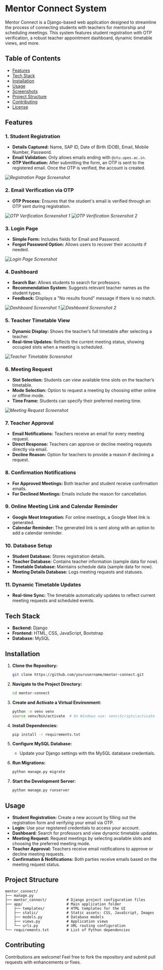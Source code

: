 # Mentor Connect System


Mentor Connect is a Django-based web application designed to streamline the process of connecting students with teachers for mentorship and scheduling meetings. This system features student registration with OTP verification, a robust teacher appointment dashboard, dynamic timetable views, and more.

## Table of Contents
- [Features](#features)
- [Tech Stack](#tech-stack)
- [Installation](#installation)
- [Usage](#usage)
- [Screenshots](#screenshots)
- [Project Structure](#project-structure)
- [Contributing](#contributing)
- [License](#license)

## Features

### 1. Student Registration
- **Details Captured:** Name, SAP ID, Date of Birth (DOB), Email, Mobile Number, Password.
- **Email Validation:** Only allows emails ending with `@stu.upes.ac.in`.
- **OTP Verification:** After submitting the form, an OTP is sent to the registered email. Once the OTP is verified, the account is created.

*![Registration Page Screenshot](Images/StudentRegistration.jpg)*



### 2. Email Verification via OTP
- **OTP Process:** Ensures that the student's email is verified through an OTP sent during registration.

*![OTP Verification Screenshot 1](Images/Verification1.jpg)*
*![OTP Verification Screenshot 2](Images/Verification2.jpg)*



### 3. Login Page
- **Simple Form:** Includes fields for Email and Password.
- **Forgot Password Option:** Allows users to recover their accounts if needed.

*![Login Page Screenshot](Images/LoginImg.jpg)*


### 4. Dashboard
- **Search Bar:** Allows students to search for professors.
- **Recommendation System:** Suggests relevant teacher names as the student types.
- **Feedback:** Displays a "No results found" message if there is no match.

*![Dashboard Screenshot 1](Images/TDashboard1.jpg)*
*![Dashboard Screenshot 2](Images/TDashboard2.jpg)*


### 5. Teacher Timetable View
- **Dynamic Display:** Shows the teacher’s full timetable after selecting a teacher.
- **Real-time Updates:** Reflects the current meeting status, showing occupied slots when a meeting is scheduled.

*![Teacher Timetable Screenshot](Images/Timetable.jpg)*


### 6. Meeting Request
- **Slot Selection:** Students can view available time slots on the teacher’s timetable.
- **Mode Selection:** Option to request a meeting by choosing either online or offline mode.
- **Time Frame:** Students can specify their preferred meeting time.

*![Meeting Request Screenshot](Images/MeetingRequest.jpg)*


### 7. Teacher Approval
- **Email Notifications:** Teachers receive an email for every meeting request.
- **Direct Response:** Teachers can approve or decline meeting requests directly via email.
- **Decline Reason:** Option for teachers to provide a reason if declining a request.
  

### 8. Confirmation Notifications
- **For Approved Meetings:** Both teacher and student receive confirmation emails.
- **For Declined Meetings:** Emails include the reason for cancellation.


### 9. Online Meeting Link and Calendar Reminder
- **Google Meet Integration:** For online meetings, a Google Meet link is generated.
- **Calendar Reminder:** The generated link is sent along with an option to add a calendar reminder.


### 10. Database Setup
- **Student Database:** Stores registration details.
- **Teacher Database:** Contains teacher information (sample data for now).
- **Timetable Database:** Maintains schedule data (sample data for now).
- **Meeting Details Database:** Logs meeting requests and statuses.



### 11. Dynamic Timetable Updates
- **Real-time Sync:** The timetable automatically updates to reflect current meeting requests and scheduled events.



## Tech Stack
- **Backend:** Django
- **Frontend:** HTML, CSS, JavaScript, Bootstrap
- **Database:** MySQL

## Installation

1. **Clone the Repository:**
   ```bash
   git clone https://github.com/yourusername/mentor-connect.git
   ```

2. **Navigate to the Project Directory:**
   ```bash
   cd mentor-connect
   ```

3. **Create and Activate a Virtual Environment:**
   ```bash
   python -m venv venv
   source venv/bin/activate  # On Windows use: venv\Scripts\activate
   ```

4. **Install Dependencies:**
   ```bash
   pip install -r requirements.txt
   ```

5. **Configure MySQL Database:**
   - Update your Django settings with the MySQL database credentials.

6. **Run Migrations:**
   ```bash
   python manage.py migrate
   ```

7. **Start the Development Server:**
   ```bash
   python manage.py runserver
   ```

## Usage
- **Student Registration:** Create a new account by filling out the registration form and verifying your email via OTP.
- **Login:** Use your registered credentials to access your account.
- **Dashboard:** Search for professors and view dynamic timetable updates.
- **Meeting Request:** Request meetings by selecting available slots and choosing the preferred meeting mode.
- **Teacher Approval:** Teachers receive email notifications to approve or decline meeting requests.
- **Confirmation & Notifications:** Both parties receive emails based on the meeting request status.

## Project Structure
```
mentor_connect/
├── manage.py
├── mentor_connect/         # Django project configuration files
├── app/                    # Main application folder
│   ├── templates/          # HTML templates for the UI
│   ├── static/             # Static assets: CSS, JavaScript, Images
│   ├── models.py           # Database models
│   ├── views.py            # Application views
│   └── urls.py             # URL routing configuration
└── requirements.txt        # List of Python dependencies
```

## Contributing
Contributions are welcome! Feel free to fork the repository and submit pull requests with enhancements or fixes.

